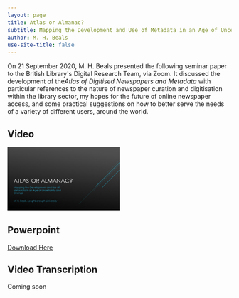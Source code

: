 ```yaml
---
layout: page
title: Atlas or Almanac?
subtitle: Mapping the Development and Use of Metadata in an Age of Uncertainty and Change
author: M. H. Beals
use-site-title: false
---
```


On 21 September 2020, M. H. Beals presented the following seminar paper to the British Library's Digital Research Team, via Zoom. It discussed the development
of the*Atlas of Digitised Newspapers and Metadata* with particular references to the nature of newspaper curation and digitisation within the library sector,
my hopes for the future of online newspaper access, and some practical suggestions on how to better serve the needs of a variety of different users, around the
world. 

## Video

<a href="https://youtu.be/1HHQr12FsiM"><img alt="Mapping the Development and Use of Metadata in an Age of Uncertainty and Change" src="https://raw.githubusercontent.com/AtlasOfDigitisedNewspapers/AtlasOfDigitisedNewspapers.github.io/master/videos/AtlasorAlmanacThumbnail.jpg" width="50%"></a>

## Powerpoint

<a href="https://github.com/AtlasOfDigitisedNewspapers/AtlasOfDigitisedNewspapers.github.io/raw/master/videos/20200921_mhbeals_bl_atlasoralmanac.pdf">Download Here</a>

## Video Transcription

Coming soon
